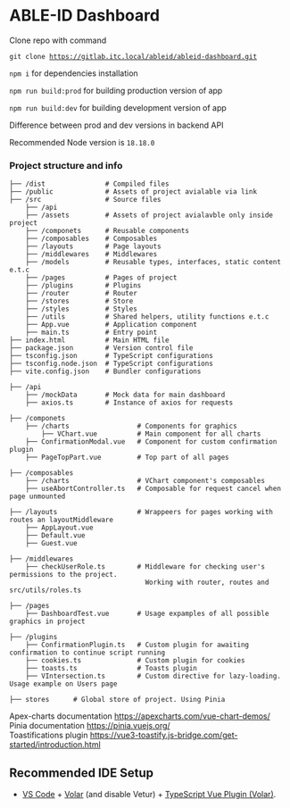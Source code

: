 # ABLE-ID Dashboard

Clone repo with command

<code>git clone https://gitlab.itc.local/ableid/ableid-dashboard.git</code>

<code>npm i</code> for dependencies installation

<code>npm run build:prod</code> for building production version of app

<code>npm run build:dev</code> for building development version of app

Difference between prod and dev versions in backend API

Recommended Node version is <code>18.18.0</code>

### Project structure and info
    ├── /dist               # Compiled files
    ├── /public             # Assets of project avialable via link
    ├── /src                # Source files
        ├── /api        
        ├── /assets         # Assets of project avialavble only inside project
        ├── /componets      # Reusable components
        ├── /composables    # Composables  
        ├── /layouts        # Page layouts
        ├── /middlewares    # Middlewares
        ├── /models         # Reusable types, interfaces, static content e.t.c
        ├── /pages          # Pages of project
        ├── /plugins        # Plugins
        ├── /router         # Router
        ├── /stores         # Store
        ├── /styles         # Styles
        ├── /utils          # Shared helpers, utility functions e.t.c
        ├── App.vue         # Application component
        ├── main.ts         # Entry point
    ├── index.html          # Main HTML file
    ├── package.json        # Version control file
    ├── tsconfig.json       # TypeScript configurations
    ├── tsconfig.node.json  # TypeScript configurations
    ├── vite.config.json    # Bundler configurations

    ├── /api
        ├── /mockData       # Mock data for main dashboard
        ├── axios.ts        # Instance of axios for requests

    ├── /componets                  
        ├── /charts                 # Сomponents for graphics
            ├── VChart.vue          # Main component for all charts
        ├── ConfirmationModal.vue   # Component for custom confirmation plugin
        ├── PageTopPart.vue         # Top part of all pages
    
    ├── /composables
        ├── /charts                 # VChart component's composables
        ├── useAbortController.ts   # Composable for request cancel when page unmounted
    
    ├── /layouts                    # Wrappeers for pages working with routes an layoutMiddleware
        ├── AppLayout.vue
        ├── Default.vue
        ├── Guest.vue

    ├── /middlewares
        ├── checkUserRole.ts        # Middleware for checking user's permissions to the project.
                                      Working with router, routes and src/utils/roles.ts
    
    ├── /pages
        ├── DashboardTest.vue       # Usage expamples of all possible graphics in project

    ├── /plugins
        ├── ConfirmationPlugin.ts   # Custom plugin for awaiting confirmation to continue script running
        ├── cookies.ts              # Custom plugin for cookies
        ├── toasts.ts               # Toasts plugin
        ├── VIntersection.ts        # Custom directive for lazy-loading. Usage example on Users page
    
    ├── stores      # Global store of project. Using Pinia

Apex-charts documentation https://apexcharts.com/vue-chart-demos/
<br>
Pinia documentation https://pinia.vuejs.org/
<br>
Toastifications plugin https://vue3-toastify.js-bridge.com/get-started/introduction.html

## Recommended IDE Setup
- [VS Code](https://code.visualstudio.com/) + [Volar](https://marketplace.visualstudio.com/items?itemName=Vue.volar) (and disable Vetur) + [TypeScript Vue Plugin (Volar)](https://marketplace.visualstudio.com/items?itemName=Vue.vscode-typescript-vue-plugin).
